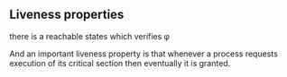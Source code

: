 ## Liveness properties

there is a reachable states which verifies φ

And an important liveness property is that whenever a process requests execution of its critical section then eventually it is granted.
